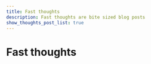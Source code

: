 ```yaml
---
title: Fast thoughts
description: Fast thoughts are bite sized blog posts
show_thoughts_post_list: true
---
```


# Fast thoughts
